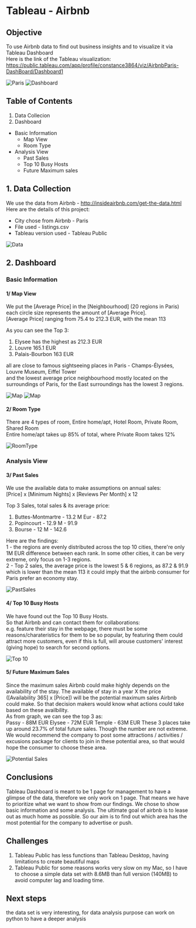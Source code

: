 # Tableau - Airbnb
## Objective
To use Airbnb data to find out business insights and to visualize it via Tableau Dashboard <br>
Here is the link of the Tableau visualization:
https://public.tableau.com/app/profile/constance3864/viz/AirbnbParis-DashBoard/Dashboard1

![Paris](/images/parisairbnb.jpeg)
![Dashboard](/images/Airbnb-Paris.png)

## Table of Contents
1. Data Collecion
2. Dashboard
  * Basic Information<br>
    * Map View<br>
    * Room Type<br>
  * Analysis View <br>
    * Past Sales <br>
    * Top 10 Busy Hosts <br>
    * Future Maximum sales

## 1. Data Collection
We use the data from Airbnb - http://insideairbnb.com/get-the-data.html <br>
Here are the details of this project:
* City chose from Airbnb - Paris
* File used - listings.csv
* Tableau version used - Tableau Public

![Data](/images/Data_Paris.png)

## 2. Dashboard
### Basic Information
#### 1/ Map View <br>

We put the [Average Price] in the [Neighbourhood] (20 regions in Paris) <br>
each circle size represents the amount of [Average Price]. <br>
[Average Price] ranging from 75.4 to 212.3 EUR, with the mean 113 <br>

As you can see the Top 3:<br>
1. Elysee has the highest as 212.3 EUR
2. Louvre 165.1 EUR
3. Palais-Bourbon 163 EUR

all are close to famous sightseeing places in Paris - Champs-Élysées, Louvre Museum, Eiffel Tower <br>
and the lowest average price neighbourhood mostly located on the surroundings of Paris, for the East surroundings has the lowest 3 regions.

![Map](/images/ParisMap.png)
![Map](/images/attraction.gif)


#### 2/ Room Type <br>
There are 4 types of room, Entire home/apt, Hotel Room, Private Room, Shared Room <br>
Entire home/apt takes up 85% of total, where Private Room takes 12%

![RoomType](/images/RoomType.png)

### Analysis View
#### 3/ Past Sales <br>
We use the available data to make assumptions on annual sales:<br>
[Price] x [Minimum Nights] x [Reviews Per Month] x 12 <br>

Top 3 Sales, total sales &  its average price:<br>
1. Buttes-Montmartre - 13.2 M Eur - 87.2
2. Popincourt - 12.9 M - 91.9
3. Bourse - 12 M - 142.6

Here are the findings: <br>
1 - the regions are evenly distributed across the top 10 cities, there're only 1M EUR difference between each rank.
In some other cities, it can be very extreme, only focus on 1-3 regions.<br>
2 - Top 2 sales, the average price is the lowest 5 & 6 regions, as 87.2 & 91.9 which is lower than the mean 113
it could imply that the airbnb consumer for Paris prefer an economy stay. 

![PastSales](/images/PastSales.png)

#### 4/ Top 10 Busy Hosts <br>
We have found out the Top 10 Busy Hosts. <br>
So that Airbnb and can contact them for collaborations: <br>
e.g. feature their stay in the webpage, there must be some reasons/charateristics for them to be so popular, by featuring them could attract more customers, even if this is full, will arouse customers' interest (giving hope) to search for second options.

![Top 10](/images/Top10%20BusyHosts.png)

#### 5/ Future Maximum Sales <br>
Since the maximum sales Airbnb could make highly depends on the availability of the stay. The available of stay in a year X the price ([Availability 365] x [Price]) will be the potential maximum sales Airbnb could make. So that decision makers would know what actions could take based on these availbility. <br>
As from graph, we can see the top 3 as:<br>
Passy - 88M EUR
Elysee - 72M EUR
Temple - 63M EUR
These 3 places take up around 23.7% of total future sales. Though the number are not extreme. 
We would recommend the company to post some attractions / activities / excusions package for clients to join in these potential area, so that would hope the consumer to choose these area.


![Potential Sales](/images/PotentialSales.png)

## Conclusions
Tableau Dashboard is meant to be 1 page for management to have a glimpse of the data, therefore we only work on 1 page. That means we have to prioritize what we want to show from our findings.
We chose to show basic information and some analysis.
The ultimate goal of airbnb is to lease out as much home as possible. So our aim is to find out which area has the most potential for the company to advertise or push.

## Challenges
1. Tableau Public has less functions than Tableau Desktop, having limitations to create beautiful maps
2. Tableau Public for some reasons works very slow on my Mac, so I have to choose a simple data set with 8.6MB than full version (140MB) to avoid computer lag and loading time.

## Next steps
the data set is very interesting, for data analysis purpose can work on python to have a deeper analysis

